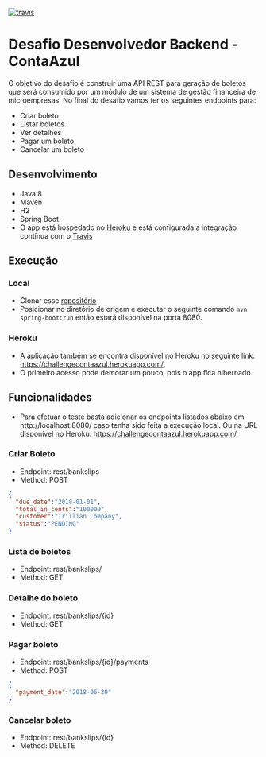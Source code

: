 [![travis](https://travis-ci.org/andrefrco/challenge.svg?branch=master)](https://travis-ci.org/andrefrco/challenge)

# Desafio Desenvolvedor Backend - ContaAzul

O objetivo do desafio é construir uma API REST para geração de boletos que será consumido por um módulo de um sistema de gestão financeira de microempresas.
No final do desafio vamos ter os seguintes endpoints para:
- Criar boleto
- Listar boletos
- Ver detalhes
- Pagar um boleto
- Cancelar um boleto


## Desenvolvimento
- Java 8
- Maven
- H2
- Spring Boot
- O app está hospedado no [Heroku](https://www.heroku.com/) e está configurada a integração contínua com o [Travis](https://travis-ci.org/)

## Execução
### Local

- Clonar esse [repositório](https://github.com/andrefrco/challenge)
- Posicionar no diretório de origem e executar o seguinte comando `mvn spring-boot:run` então estará disponível na porta 8080.

### Heroku

- A aplicação também se encontra disponível no Heroku no seguinte link: https://challengecontaazul.herokuapp.com/.
- O primeiro acesso pode demorar um pouco, pois o app fica hibernado.

## Funcionalidades

- Para efetuar o teste basta adicionar os endpoints listados abaixo em http://localhost:8080/ caso tenha sido feita a execução local. Ou na URL disponível no Heroku: https://challengecontaazul.herokuapp.com/

### Criar Boleto

- Endpoint: rest/bankslips
- Method: POST

```json
{
  "due_date":"2018-01-01",
  "total_in_cents":"100000",
  "customer":"Trillian Company",
  "status":"PENDING"
}
```

### Lista de boletos

- Endpoint: rest/bankslips/
- Method: GET

### Detalhe do boleto

- Endpoint: rest/bankslips/{id}
- Method: GET

### Pagar boleto

- Endpoint: rest/bankslips/{id}/payments
- Method: POST

```json
{
  "payment_date":"2018-06-30"
}
```

### Cancelar boleto

- Endpoint: rest/bankslips/{id}
- Method: DELETE
